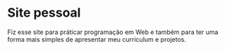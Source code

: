 # Site pessoal

Fiz esse site para práticar programação em Web e também para ter uma forma mais simples de apresentar meu curriculum e projetos.
